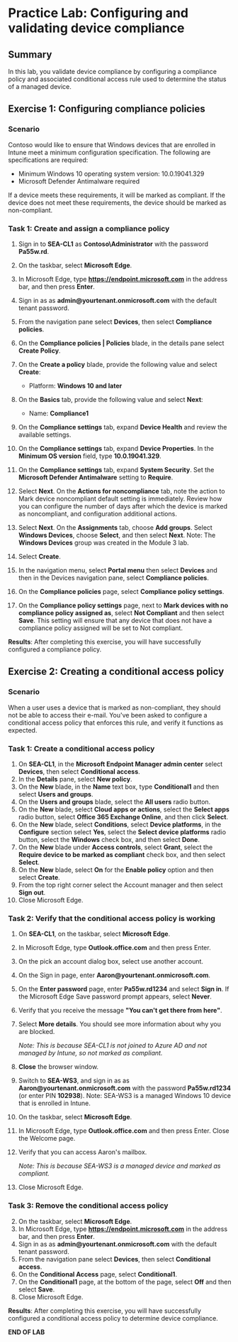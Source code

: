 # Practice Lab: Configuring and validating device compliance

## Summary

In this lab, you validate device compliance by configuring a compliance policy and associated conditional access rule used to determine the status of a managed device. 

## Exercise 1: Configuring compliance policies 

### Scenario

Contoso would like to ensure that Windows devices that are enrolled in Intune meet a minimum configuration specification.  The following are specifications are required:

- Minimum Windows 10 operating system version: 10.0.19041.329
- Microsoft Defender Antimalware required

If a device meets these requirements, it will be marked as compliant. If the device does not meet these requirements, the device should be marked as non-compliant.

### Task 1: Create and assign a compliance policy

1.  Sign in to **SEA-CL1** as **Contoso\\Administrator** with the password **Pa55w.rd**. 
2.  On the taskbar, select **Microsoft Edge**.
3.  In Microsoft Edge, type **https://endpoint.microsoft.com** in the  address bar, and then press **Enter**. 
4.  Sign in as as **admin\@yourtenant.onmicrosoft.com** with the default tenant password.
5.  From the navigation pane select **Devices**, then select **Compliance policies**.
6.  On the **Compliance policies | Policies** blade, in the details pane select **Create Policy**.
7.  On the **Create a policy** blade, provide the following value and select **Create**:

    -  Platform: **Windows 10 and later**
8.  On the **Basics** tab, provide the following value and select **Next**:

    -  Name: **Compliance1**
9.  On the **Compliance settings** tab, expand **Device Health** and review the available settings.
10.  On the **Compliance settings** tab, expand **Device Properties**. In the **Minimum OS version**
     field, type **10.0.19041.329**.
11.  On the **Compliance settings** tab, expand **System Security**. Set the **Microsoft Defender Antimalware** setting to **Require**. 
12.  Select **Next**. On the **Actions for noncompliance** tab, note the action to Mark device noncompliant default setting is immediately. Review how you can configure the number of days after which the device is marked as noncompliant, and configuration additional actions. 
13.  Select **Next**. On the **Assignments** tab, choose **Add groups**.  Select **Windows Devices**, choose **Select**, and then select **Next**. Note: The **Windows Devices** group was created in the Module 3 lab. 
14.  Select **Create**.
15.  In the navigation menu, select **Portal menu** then select **Devices** and then in the Devices navigation pane, select **Compliance policies**.
16.  On the **Compliance policies** page, select **Compliance policy settings**.
17.  On the **Compliance policy settings** page, next to **Mark devices with no compliance policy assigned as**, select **Not Compliant** and then select **Save**. This setting will ensure that any device that does not have a compliance policy assigned will be set to Not compliant.

**Results**: After completing this exercise, you will have successfully configured a compliance policy.


## Exercise 2: Creating a conditional access policy

### Scenario 

When a user uses a device that is marked as non-compliant, they should not be able to access their e-mail. You've been asked to configure a conditional access policy that enforces this rule, and verify it functions as expected.

### Task 1: Create a conditional access policy

1.  On **SEA-CL1**, in the **Microsoft Endpoint Manager admin center** select **Devices**, then select **Conditional access**.
2.  In the **Details** pane, select **New policy**.
3.  On the **New** blade, in the **Name** text box, type **Conditional1** and then select **Users and groups**.
4.  On the **Users and groups** blade, select the **All users** radio button.
5.  On the **New** blade, select **Cloud apps or actions**, select the **Select apps** radio button, select **Office 365 Exchange Online**, and then click **Select**.
6.  On the **New** blade, select **Conditions**, select **Device platforms**, in the **Configure** section select **Yes**, select the **Select device platforms** radio button, select the **Windows** check box, and then select
    **Done**.
7.  On the **New** blade under **Access controls**, select **Grant**, select the **Require device to be marked as compliant** check box, and then select **Select**.
8.  On the **New** blade, select **On** for the **Enable policy** option and then select **Create**.
9.  From the top right corner select the Account manager and then select **Sign out**.
10.  Close Microsoft Edge.

### Task 2: Verify that the conditional access policy is working

1. On **SEA-CL1**, on the taskbar, select **Microsoft Edge**.

2. In Microsoft Edge, type **Outlook.office.com** and then press Enter.

3. On the pick an account dialog box, select use another account.

4. On the Sign in page, enter **Aaron\@yourtenant.onmicrosoft.com**.

5. On the **Enter password** page, enter **Pa55w.rd1234** and select **Sign in**. If the Microsoft Edge Save password prompt appears, select **Never**.

6. Verify that you receive the message **"You can't get there from here"**.

7. Select **More details**. You should see more information about why you are blocked. 

   _Note: This is because SEA-CL1 is not joined to Azure AD and not managed by Intune, so not marked as compliant._

8. **Close** the browser window.

9. Switch to **SEA-WS3**, and sign in as as **Aaron\@yourtenant.onmicrosoft.com** with the password **Pa55w.rd1234** (or enter PIN **102938**). Note: SEA-WS3 is a managed Windows 10 device that is enrolled in Intune.

10. On the taskbar, select **Microsoft Edge**.

11. In Microsoft Edge, type **Outlook.office.com** and then press Enter. Close the Welcome page.

12. Verify that you can access Aaron's mailbox. 

    _Note: This is because SEA-WS3 is a managed device and marked as compliant._

13.  Close Microsoft Edge.

### Task 3: Remove the conditional access policy

2.  On the taskbar, select **Microsoft Edge**.
3.  In Microsoft Edge, type **https://endpoint.microsoft.com** in the  address bar, and then 
    press **Enter**. 
4.  Sign in as as **admin\@yourtenant.onmicrosoft.com** with the default tenant password.
5.  From the navigation pane select **Devices**, then select **Conditional access**.
6.  On the **Conditional Access** page, select **Conditional1**.
7.  On the **Conditional1** page, at the bottom of the page, select **Off** and then select **Save**.
8.  Close Microsoft Edge.

**Results**: After completing this exercise, you will have successfully configured a conditional access policy to determine device compliance.

**END OF LAB**

